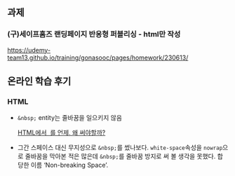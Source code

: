## 과제

### (구)세이프홈즈 랜딩페이지 반응형 퍼블리싱 - html만 작성

https://udemy-team13.github.io/training/gonasooc/pages/homework/230613/

## 온라인 학습 후기

### HTML

- `&nbsp;` entity는 줄바꿈을 일으키지 않음
    
    [HTML에서 &nbsp;를 언제, 왜 써야할까?](https://www.daleseo.com/html-nbsp/)
    
- 그간 스페이스 대신 무지성으로 `&nbsp;`를 썼나보다. `white-space`속성을 `nowrap`으로 줄바꿈을 막아본 적은 많은데 `&nbsp;`를 줄바꿈 방지로 써 볼 생각을 못했다. 합당한 이름 ‘Non-breaking Space’.